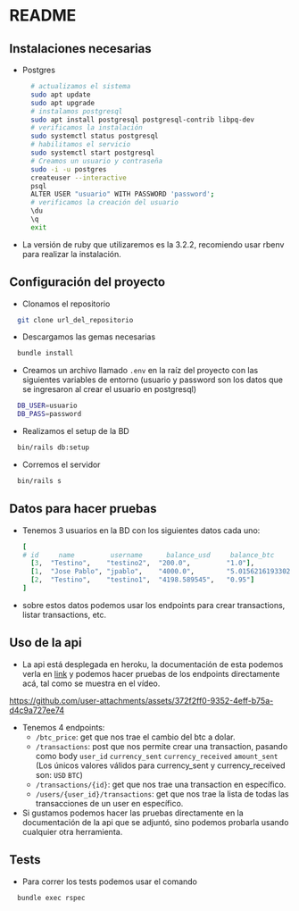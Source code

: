 # README

## Instalaciones necesarias

* Postgres
  ```bash
    # actualizamos el sistema
    sudo apt update
    sudo apt upgrade
    # instalamos postgresql
    sudo apt install postgresql postgresql-contrib libpq-dev
    # verificamos la instalación
    sudo systemctl status postgresql
    # habilitamos el servicio
    sudo systemctl start postgresql
    # Creamos un usuario y contraseña
    sudo -i -u postgres
    createuser --interactive
    psql
    ALTER USER "usuario" WITH PASSWORD 'password';
    # verificamos la creación del usuario
    \du
    \q
    exit
  ```

* La versión de ruby que utilizaremos es la 3.2.2, recomiendo usar rbenv para realizar la instalación.

## Configuración del proyecto
* Clonamos el repositorio
```bash
  git clone url_del_repositorio
```
* Descargamos las gemas necesarias
```bash
  bundle install
```
* Creamos un archivo llamado `.env` en la raíz del proyecto con las siguientes variables de entorno (usuario y password son los datos que se ingresaron al crear el usuario en postgresql)
```bash
  DB_USER=usuario
  DB_PASS=password
```
* Realizamos el setup de la BD
```bash
  bin/rails db:setup
```
* Corremos el servidor
```bash
  bin/rails s
```

## Datos para hacer pruebas
* Tenemos 3 usuarios en la BD con los siguientes datos cada uno:
  ```ruby
  [
  # id     name         username      balance_usd     balance_btc
    [3,  "Testino",    "testino2",  "200.0",         "1.0"],
    [1,  "Jose Pablo", "jpablo",    "4000.0",        "5.015621619330259052"],
    [2,  "Testino",    "testino1",  "4198.589545",   "0.95"]
  ]
  ```
* sobre estos datos podemos usar los endpoints para crear transactions, listar transactions, etc.
  
## Uso de la api
* La api está desplegada en heroku, la documentación de esta podemos verla en [link](https://vita-api-603504249c56.herokuapp.com/api-docs/index.html) y podemos hacer pruebas de los endpoints directamente acá, tal como se muestra en el vídeo.
  

https://github.com/user-attachments/assets/372f2ff0-9352-4eff-b75a-d4c9a727ee74


* Tenemos 4 endpoints:
  - ``/btc_price``: get que nos trae el cambio del btc a dolar.
  - ``/transactions``: post que nos permite crear una transaction, pasando como body ``user_id`` ``currency_sent`` ``currency_received`` ``amount_sent`` (Los únicos valores válidos para currency_sent y currency_received son: ``USD`` ``BTC``)
  - ``/transactions/{id}``: get que nos trae una transaction en específico.
  - ``/users/{user_id}/transactions``: get que nos trae la lista de todas las transacciones de un user en específico.
* Si gustamos podemos hacer las pruebas directamente en la documentación de la api que se adjuntó, sino podemos probarla usando cualquier otra herramienta.

## Tests
* Para correr los tests podemos usar el comando
```bash
  bundle exec rspec
```
